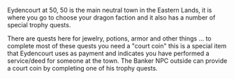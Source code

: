Eydencourt at 50, 50 is the main neutral town in the Eastern Lands, it is where you go to choose your dragon faction and it also has a number of special trophy quests.

There are quests here for jewelry, potions, armor and other things ... to complete most of these quests you need a "court coin" this is a special item that Eydencourt uses as payment and indicates you have performed a service/deed for someone at the town. The Banker NPC outside can provide a court coin by completing one of his trophy quests.